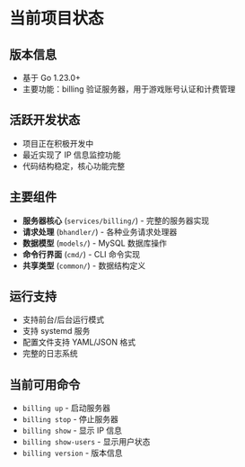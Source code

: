 # 当前项目状态

## 版本信息
- 基于 Go 1.23.0+
- 主要功能：billing 验证服务器，用于游戏账号认证和计费管理

## 活跃开发状态
- 项目正在积极开发中
- 最近实现了 IP 信息监控功能
- 代码结构稳定，核心功能完整

## 主要组件
- **服务器核心** (`services/billing/`) - 完整的服务器实现
- **请求处理** (`bhandler/`) - 各种业务请求处理器
- **数据模型** (`models/`) - MySQL 数据库操作
- **命令行界面** (`cmd/`) - CLI 命令实现
- **共享类型** (`common/`) - 数据结构定义

## 运行支持
- 支持前台/后台运行模式
- 支持 systemd 服务
- 配置文件支持 YAML/JSON 格式
- 完整的日志系统

## 当前可用命令
- `billing up` - 启动服务器
- `billing stop` - 停止服务器
- `billing show` - 显示 IP 信息
- `billing show-users` - 显示用户状态
- `billing version` - 版本信息